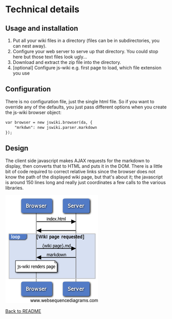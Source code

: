 # Technical details

## Usage and installation

1. Put all your wiki files in a directory (files can be in subdirectories, you can nest away).
2. Configure your web server to serve up that directory.  You could stop here but those text files look ugly...
3. Download and extract the zip file into the directory.
4. [optional] Configure js-wiki e.g. first page to load, which file extension you use

## Configuration

There is no configuration file, just the single html file.  So if you want to override any of the defaults, you just pass different
options when you create the js-wiki browser object:

	var browser = new jswiki.browser(da, {
		"mrkdwn": new jswiki.parser.markdown
	});

## Design

The client side javascript makes AJAX requests for the markdown to display, then converts that to HTML and puts
it in the DOM.  There is a little bit of code required to correct relative links since the browser does not know
the path of the displayed wiki page, but that's about it; the javascript is around 150 lines long and really just
coordinates a few calls to the various libraries.

![Sequence diagram](seq.png)

[Back to README][readme]

[readme]: README.md